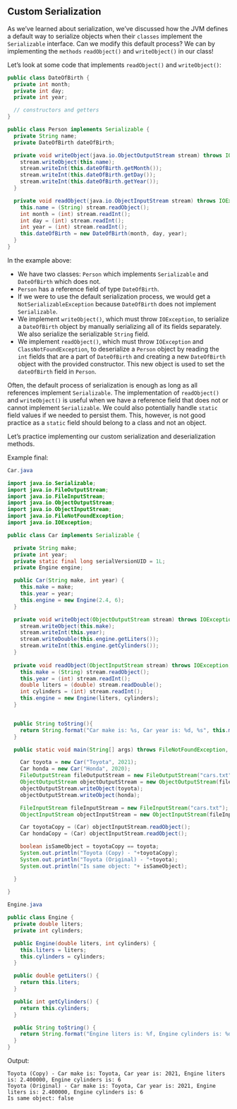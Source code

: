 ## Custom Serialization

As we’ve learned about serialization, we’ve discussed how the JVM defines a default way to serialize objects when their `classes` implement the `Serializable` interface. Can we modify this default process? We can by implementing the `methods` `readObject()` and `writeObject()` in our class!

Let’s look at some code that implements `readObject()` and `writeObject()`:

```java
public class DateOfBirth {
  private int month;
  private int day;
  private int year;

  // constructors and getters
}

public class Person implements Serializable {
  private String name;
  private DateOfBirth dateOfBirth;

  private void writeObject(java.io.ObjectOutputStream stream) throws IOException{
    stream.writeObject(this.name);
    stream.writeInt(this.dateOfBirth.getMonth());
    stream.writeInt(this.dateOfBirth.getDay());
    stream.writeInt(this.dateOfBirth.getYear());
  }

  private void readObject(java.io.ObjectInputStream stream) throws IOException, ClassNotFoundException{
    this.name = (String) stream.readObject();
    int month = (int) stream.readInt();
    int day = (int) stream.readInt();
    int year = (int) stream.readInt();
    this.dateOfBirth = new DateOfBirth(month, day, year);
  }	
}
```

In the example above:

* We have two classes: `Person` which implements `Serializable` and `DateOfBirth` which does not.
* `Person` has a reference field of type `DateOfBirth`.
* If we were to use the default serialization process, we would get a `NotSerializableException` because `DateOfBirth` does not implement `Serializable`.
* We implement `writeObject()`, which must throw `IOException`, to serialize a `DateOfBirth` object by manually serializing all of its fields separately. We also serialize the serializable `String` field.
* We implement `readObject()`, which must throw `IOException` and `ClassNotFoundException`, to deserialize a `Person` object by reading the `int` fields that are a part of `DateOfBirth` and creating a new `DateOfBirth` object with the provided constructor. This new object is used to set the `dateOfBirth` field in `Person`.

Often, the default process of serialization is enough as long as all references implement `Serializable`. The implementation of `readObject()` and `writeObject()` is useful when we have a reference field that does not or cannot implement `Serializable`. We could also potentially handle `static` field values if we needed to persist them. This, however, is not good practice as a `static` field should belong to a class and not an object.

Let’s practice implementing our custom serialization and deserialization methods.

Example final:
```java
Car.java

import java.io.Serializable;
import java.io.FileOutputStream;
import java.io.FileInputStream;
import java.io.ObjectOutputStream;
import java.io.ObjectInputStream;
import java.io.FileNotFoundException;
import java.io.IOException;

public class Car implements Serializable {

  private String make;
  private int year;
  private static final long serialVersionUID = 1L;
  private Engine engine;

  public Car(String make, int year) {
    this.make = make;
    this.year = year;
    this.engine = new Engine(2.4, 6);
  }

  private void writeObject(ObjectOutputStream stream) throws IOException {
    stream.writeObject(this.make);
    stream.writeInt(this.year);
    stream.writeDouble(this.engine.getLiters());
    stream.writeInt(this.engine.getCylinders());
  }
 
  private void readObject(ObjectInputStream stream) throws IOException, ClassNotFoundException {
    this.make = (String) stream.readObject();
    this.year = (int) stream.readInt();
    double liters = (double) stream.readDouble();
    int cylinders = (int) stream.readInt();
    this.engine = new Engine(liters, cylinders);
  }    


  public String toString(){
    return String.format("Car make is: %s, Car year is: %d, %s", this.make, this.year, this.engine);
  }

  public static void main(String[] args) throws FileNotFoundException, IOException, ClassNotFoundException {

    Car toyota = new Car("Toyota", 2021);
    Car honda = new Car("Honda", 2020);
    FileOutputStream fileOutputStream = new FileOutputStream("cars.txt");
    ObjectOutputStream objectOutputStream = new ObjectOutputStream(fileOutputStream);
    objectOutputStream.writeObject(toyota);
    objectOutputStream.writeObject(honda);

    FileInputStream fileInputStream = new FileInputStream("cars.txt");
    ObjectInputStream objectInputStream = new ObjectInputStream(fileInputStream);

    Car toyotaCopy = (Car) objectInputStream.readObject();
    Car hondaCopy = (Car) objectInputStream.readObject();

    boolean isSameObject = toyotaCopy == toyota;
    System.out.println("Toyota (Copy) - "+toyotaCopy);
    System.out.println("Toyota (Original) - "+toyota);
    System.out.println("Is same object: "+ isSameObject);

  }
  
}

Engine.java

public class Engine {
  private double liters;
  private int cylinders;

  public Engine(double liters, int cylinders) {
    this.liters = liters;
    this.cylinders = cylinders;
  }

  public double getLiters() {
    return this.liters;
  }

  public int getCylinders() {
    return this.cylinders;
  }

  public String toString() {
    return String.format("Engine liters is: %f, Engine cylinders is: %d", this.liters, this.cylinders);
  }
}
```

Output:
```terminal
Toyota (Copy) - Car make is: Toyota, Car year is: 2021, Engine liters is: 2.400000, Engine cylinders is: 6
Toyota (Original) - Car make is: Toyota, Car year is: 2021, Engine liters is: 2.400000, Engine cylinders is: 6
Is same object: false
```